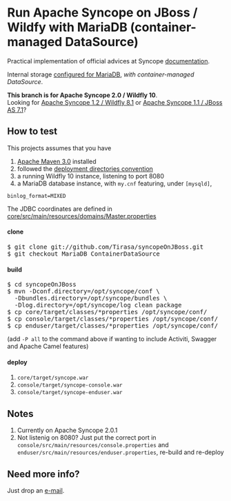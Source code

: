 # Run Apache Syncope on JBoss / Wildfy with MariaDB (container-managed DataSource)

Practical implementation of official advices at Syncope [documentation](https://syncope.apache.org/docs/reference-guide.html#wildfly-9-and-10).

Internal storage [configured for MariaDB](https://syncope.apache.org/docs/reference-guide.html#mariadb), _with container-managed DataSource_.

**This branch is for Apache Syncope 2.0 / Wildfly 10**.<br/>
Looking for [Apache Syncope 1.2 / Wildfly 8.1](https://github.com/Tirasa/syncopeOnJBoss/tree/1_2_X) or [Apache Syncope 1.1 / JBoss AS 7.1](https://github.com/Tirasa/syncopeOnJBoss/tree/1_1_X)?

## How to test ##

This projects assumes that you have
 1. [Apache Maven 3.0](http://maven.apache.org) installed
 1. followed the [deployment directories convention](https://syncope.apache.org/docs/reference-guide.html#deployment-directories)
 1. a running Wildfly 10 instance, listening to port 8080
 1. a MariaDB database instance, with `my.cnf` featuring, under `[mysqld]`,
 
  ```
  binlog_format=MIXED
  ```
  The JDBC coordinates are defined in [core/src/main/resources/domains/Master.properties](https://github.com/Tirasa/syncopeOnJBoss/blob/MariaDB_NoContainerDataSource/core/src/main/resources/domains/Master.properties)

#### clone ####

<pre>
$ git clone git://github.com/Tirasa/syncopeOnJBoss.git
$ git checkout MariaDB_ContainerDataSource
</pre>

#### build ####

<pre>
$ cd syncopeOnJBoss
$ mvn -Dconf.directory=/opt/syncope/conf \
  -Dbundles.directory=/opt/syncope/bundles \
  -Dlog.directory=/opt/syncope/log clean package
$ cp core/target/classes/*properties /opt/syncope/conf/
$ cp console/target/classes/*properties /opt/syncope/conf/
$ cp enduser/target/classes/*properties /opt/syncope/conf/
</pre>
(add `-P all` to the command above if wanting to include Activiti, Swagger and Apache Camel features)

#### deploy ####

 1. <code>core/target/syncope.war</code>
 1. <code>console/target/syncope-console.war</code>
 1. <code>console/target/syncope-enduser.war</code>

## Notes ##
 1. Currently on Apache Syncope 2.0.1
 1. Not listenig on 8080? Just put the correct port in <code>console/src/main/resources/console.properties</code> and <code>enduser/src/main/resources/enduser.properties</code>, re-build and re-deploy

## Need more info? ##
Just drop an [e-mail](mailto:syncope@tirasa.net).
